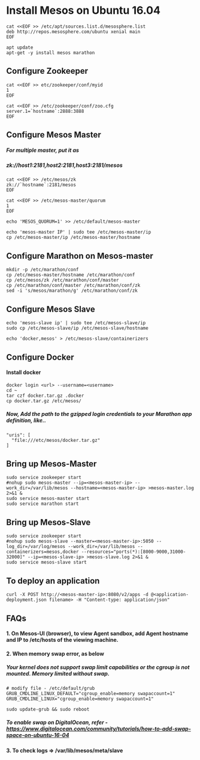 # Install Mesos on Ubuntu 16.04

```
cat <<EOF >> /etc/apt/sources.list.d/mesosphere.list
deb http://repos.mesosphere.com/ubuntu xenial main
EOF

apt update
apt-get -y install mesos marathon  
```

## Configure Zookeeper

```
cat <<EOF >> etc/zookeeper/conf/myid
1
EOF

cat <<EOF >> /etc/zookeeper/conf/zoo.cfg
server.1=`hostname`:2888:3888
EOF
```

## Configure Mesos Master

##### For multiple master, put it as
##### zk://host1:2181,host2:2181,host3:2181/mesos

```
cat <<EOF >> /etc/mesos/zk
zk://`hostname`:2181/mesos
EOF

cat <<EOF >> /etc/mesos-master/quorum
1
EOF

echo 'MESOS_QUORUM=1' >> /etc/default/mesos-master

echo 'mesos-master IP' | sudo tee /etc/mesos-master/ip
cp /etc/mesos-master/ip /etc/mesos-master/hostname
```

## Configure Marathon on Mesos-master

```
mkdir -p /etc/marathon/conf
cp /etc/mesos-master/hostname /etc/marathon/conf
cp /etc/mesos/zk /etc/marathon/conf/master
cp /etc/marathon/conf/master /etc/marathon/conf/zk
sed -i 's/mesos/marathon/g' /etc/marathon/conf/zk
```

## Configure Mesos Slave

```
echo 'mesos-slave ip' | sudo tee /etc/mesos-slave/ip
sudo cp /etc/mesos-slave/ip /etc/mesos-slave/hostname

echo 'docker,mesos' > /etc/mesos-slave/containerizers
```

## Configure Docker

#### Install docker

```
docker login <url> --username=<username>
cd ~
tar czf docker.tar.gz .docker
cp docker.tar.gz /etc/mesos/
```

##### Now, Add the path to the gzipped login credentials to your Marathon app definition, like..

```
"uris": [
  "file:///etc/mesos/docker.tar.gz"
]
```

## Bring up Mesos-Master

```
sudo service zookeeper start
#nohup sudo mesos-master --ip=<mesos-master-ip> --work_dir=/var/lib/mesos --hostname=<mesos-master-ip> >mesos-master.log 2>&1 &
sudo service mesos-master start
sudo service marathon start
```

## Bring up Mesos-Slave

```
sudo service zookeeper start
#nohup sudo mesos-slave --master=<mesos-master-ip>:5050 --log_dir=/var/log/mesos --work_dir=/var/lib/mesos --containerizers=mesos,docker --resources="ports(*):[8000-9000,31000-32000]" --ip=<mesos-slave-ip> >mesos-slave.log 2>&1 &
sudo service mesos-slave start
```

## To deploy an application

```
curl -X POST http://<mesos-master-ip>:8080/v2/apps -d @<application-deployment.json filename> -H "Content-type: application/json"
```

## FAQs

#### 1. On Mesos-UI (browser), to view Agent sandbox, add Agent hostname and IP to /etc/hosts of the viewing machine.
#### 2. When memory swap error, as below

##### Your kernel does not support swap limit capabilities or the cgroup is not mounted. Memory limited without swap.

```
# modify file - /etc/default/grub
GRUB_CMDLINE_LINUX_DEFAULT="cgroup_enable=memory swapaccount=1"
GRUB_CMDLINE_LINUX="cgroup_enable=memory swapaccount=1"
```

```
sudo update-grub && sudo reboot
```

##### To enable swap on DigitalOcean, refer - https://www.digitalocean.com/community/tutorials/how-to-add-swap-space-on-ubuntu-16-04

#### 3. To check logs => /var/lib/mesos/meta/slave